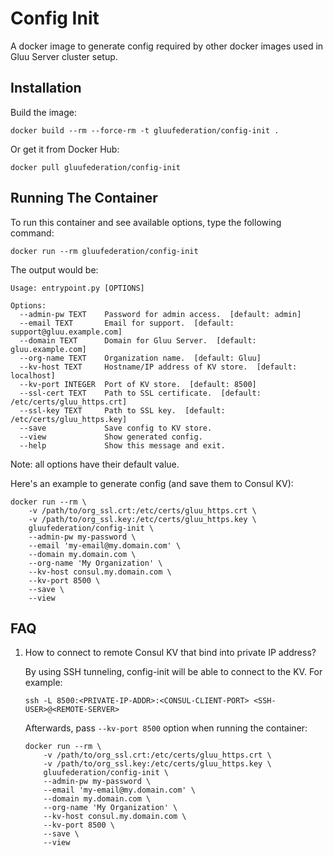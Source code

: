 # Config Init

A docker image to generate config required by other docker images used in Gluu Server cluster setup.

## Installation

Build the image:

```
docker build --rm --force-rm -t gluufederation/config-init .
```

Or get it from Docker Hub:

```
docker pull gluufederation/config-init
```

## Running The Container

To run this container and see available options, type the following command:

```
docker run --rm gluufederation/config-init
```

The output would be:

```
Usage: entrypoint.py [OPTIONS]

Options:
  --admin-pw TEXT    Password for admin access.  [default: admin]
  --email TEXT       Email for support.  [default: support@gluu.example.com]
  --domain TEXT      Domain for Gluu Server.  [default: gluu.example.com]
  --org-name TEXT    Organization name.  [default: Gluu]
  --kv-host TEXT     Hostname/IP address of KV store.  [default: localhost]
  --kv-port INTEGER  Port of KV store.  [default: 8500]
  --ssl-cert TEXT    Path to SSL certificate.  [default: /etc/certs/gluu_https.crt]
  --ssl-key TEXT     Path to SSL key.  [default: /etc/certs/gluu_https.key]
  --save             Save config to KV store.
  --view             Show generated config.
  --help             Show this message and exit.
```

Note: all options have their default value.

Here's an example to generate config (and save them to Consul KV):

```
docker run --rm \
    -v /path/to/org_ssl.crt:/etc/certs/gluu_https.crt \
    -v /path/to/org_ssl.key:/etc/certs/gluu_https.key \
    gluufederation/config-init \
    --admin-pw my-password \
    --email 'my-email@my.domain.com' \
    --domain my.domain.com \
    --org-name 'My Organization' \
    --kv-host consul.my.domain.com \
    --kv-port 8500 \
    --save \
    --view
```

## FAQ

1.  How to connect to remote Consul KV that bind into private IP address?

    By using SSH tunneling, config-init will be able to connect to the KV.
    For example:

    ```
    ssh -L 8500:<PRIVATE-IP-ADDR>:<CONSUL-CLIENT-PORT> <SSH-USER>@<REMOTE-SERVER>
    ```

    Afterwards, pass `--kv-port 8500` option when running the container:

    ```
    docker run --rm \
        -v /path/to/org_ssl.crt:/etc/certs/gluu_https.crt \
        -v /path/to/org_ssl.key:/etc/certs/gluu_https.key \
        gluufederation/config-init \
        --admin-pw my-password \
        --email 'my-email@my.domain.com' \
        --domain my.domain.com \
        --org-name 'My Organization' \
        --kv-host consul.my.domain.com \
        --kv-port 8500 \
        --save \
        --view
    ```

